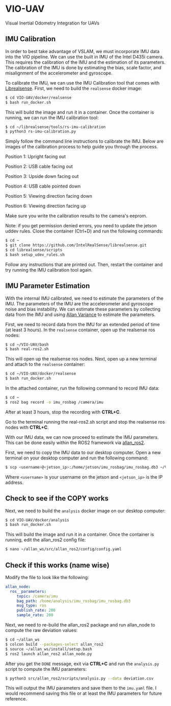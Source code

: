 # VIO-UAV
Visual Inertial Odometry Integration for UAVs

## IMU Calibration

In order to best take advantage of VSLAM, we must incorporate IMU data into the VIO pipeline. We can use the built in IMU of the Intel D435i camera. This requires the calibration of the IMU and the estimation of its parameters. The calibration of the IMU is done by estimating the bias, scale factor, and misalignment of the accelerometer and gyroscope.

To calibrate the IMU, we can use the IMU Calibration tool that comes with [Librealsense](https://github.com/IntelRealSense/librealsense). First, we need to build the `realsense` docker image:

```bash
$ cd VIO-UAV/docker/realsense
$ bash run_docker.sh
```

This will build the image and run it in a container. Once the container is running, we can run the IMU calibration tool:

```bash
$ cd ~/librealsense/tools/rs-imu-calibration
$ python3 rs-imu-calibration.py
```

Simply follow the command line instructions to calibrate the IMU. Below are images of the calibration process to help guide you through the process.

Position 1: Upright facing out

Position 2: USB cable facing out

Position 3: Upside down facing out

Position 4: USB cable pointed down

Position 5: Viewing direction facing down

Position 6: Viewing direction facing up

Make sure you write the calibration results to the camera's eeprom.

Note: if you get permission denied errors, you need to update the jetson uddev rules. Close the container (Ctrl+D) and run the following commands:

```bash
$ cd ~
$ git clone https://github.com/IntelRealSense/librealsense.git
$ cd librealsense/scripts
$ bash setup_udev_rules.sh
```

Follow any instructions that are printed out. Then, restart the container and try running the IMU calibration tool again.

## IMU Parameter Estimation

With the internal IMU calibrated, we need to estimate the parameters of the IMU. The parameters of the IMU are the accelerometer and gyroscope noise and bias instability. We can estimate these parameters by collecting data from the IMU and using [Allan Variance](https://en.wikipedia.org/wiki/Allan_variance) to estimate the parameters.

First, we need to record data from the IMU for an extended period of time (at least 3 hours). In the `realsense` container, open up the realsense ros nodes:

```bash
$ cd ~/VIU-UAV/bash
$ bash real-ros2.sh
```

This will open up the realsense ros nodes. Next, open up a new terminal and attach to the `realsense` container:

```bash
$ cd ~/VIO-UAV/docker/realsense
$ bash run_docker.sh
```

In the attached container, run the following command to record IMU data:

```bash
$ cd ~
$ ros2 bag record -o imu_rosbag /camera/imu
```

After at least 3 hours, stop the recording with **CTRL+C**.

Go to the terminal running the real-ros2.sh script and stop the realsense ros nodes with **CTRL+C**.

With our IMU data, we can now proceed to estimate the IMU parameters. This can be done easily within the ROS2 framework via [allan_ros2](https://github.com/CruxDevStuff/allan_ros2/tree/main).

First, we need to copy the IMU data to our desktop computer. Open a new terminal on your desktop computer and run the following command:

```bash
$ scp <username>@<jetson_ip>:/home/jetson/imu_rosbag/imu_rosbag.db3 ~/VIO-UAV/docker/analysis/imu_rosbag.db3
```

Where `<username>` is your username on the jetson and `<jetson_ip>` is the IP address.

## Check to see if the COPY works

Next, we need to build the `analysis` docker image on our desktop computer:

```bash
$ cd VIO-UAV/docker/analysis
$ bash run_docker.sh
```

This will build the image and run it in a container. Once the container is running, edit the allan_ros2 config file:

```bash
$ nano ~/allan_ws/src/allan_ros2/config/config.yaml
```

## Check if this works (name wise)

Modify the file to look like the following:

```yaml
allan_node:
  ros__parameters:
     topic: /camera/imu
     bag_path: /home/analysis/imu_rosbag/imu_rosbag.db3
     msg_type: ros
     publish_rate: 200
     sample_rate: 200
```

Next, we need to re-build the allan_ros2 package and run allan_node to compute the raw deviation values:

```bash
$ cd ~/allan_ws
$ colcon build --packages-select allan_ros2
$ source ~/allan_ws/install/setup.bash
$ ros2 launch allan_ros2 allan_node.py
```

After you get the `DONE` message, exit via **CTRL+C** and run the `analysis.py` script to compute the IMU parameters:

```bash
$ python3 src/allan_ros2/scripts/analysis.py --data deviation.csv
```

This will output the IMU parameters and save them to the `imu.yaml` file. I would recommend saving this file or at least the IMU parameters for future reference.


